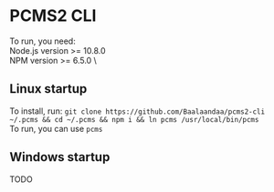 # PCMS2 CLI

To run, you need: \
Node.js version >= 10.8.0 \
NPM version >= 6.5.0 \
## Linux startup
To install, run: `git clone https://github.com/Baalaandaa/pcms2-cli ~/.pcms && cd ~/.pcms && npm i && ln pcms /usr/local/bin/pcms`\
To run, you can use `pcms`
## Windows startup
TODO